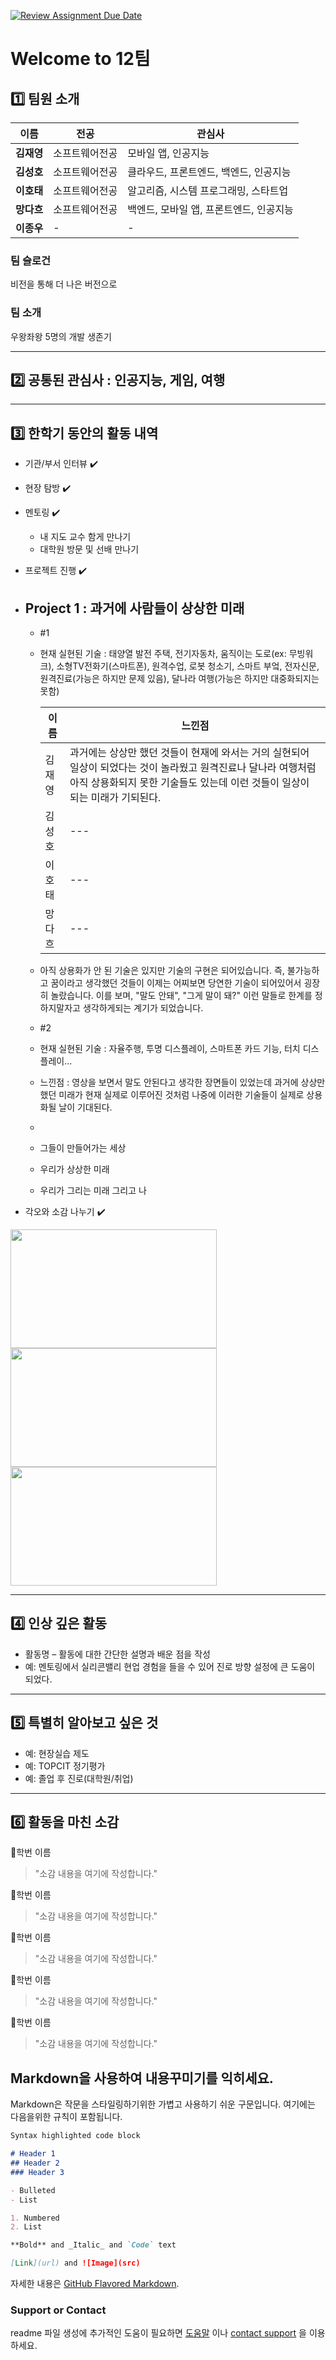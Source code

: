 [![Review Assignment Due Date](https://classroom.github.com/assets/deadline-readme-button-22041afd0340ce965d47ae6ef1cefeee28c7c493a6346c4f15d667ab976d596c.svg)](https://classroom.github.com/a/74LBcwD_)
# Welcome to 12팀

## 1️⃣ 팀원 소개

| **이름** | **전공** | **관심사** |
| --- | --- | --- |
| **김재영** | 소프트웨어전공 | 모바일 앱, 인공지능 |
| **김성호** | 소프트웨어전공 | 클라우드, 프론트엔드, 백엔드, 인공지능 |
| **이호태** | 소프트웨어전공 | 알고리즘, 시스템 프로그래밍, 스타트업 |
| **망다흐** | 소프트웨어전공 | 백엔드, 모바일 앱, 프론트엔드, 인공지능 |
| **이종우** | - | - |

### 팀 슬로건

비전을 통해 더 나은 버전으로

### 팀 소개

우왕좌왕 5명의 개발 생존기 
***

## 2️⃣ 공통된 관심사 : 인공지능, 게임, 여행

***

## 3️⃣ 한학기 동안의 활동 내역 

- 기관/부서 인터뷰 ✔️  

- 현장 탐방 ✔️  

- 멘토링 ✔️  
  - 내 지도 교수 함게 만나기
  - 대학원 방문 및 선배 만나기

- 프로젝트 진행 ✔️
- ## Project 1 : 과거에 사람들이 상상한 미래
  - #1
  - 현재 실현된 기술 : 태양열 발전 주택, 전기자동차, 움직이는 도로(ex: 무빙워크), 소형TV전화기(스마트폰), 원격수업, 로봇 청소기, 스마트 부엌, 전자신문, 원격진료(가능은 하지만 문제 있음), 달나라 여행(가능은 하지만 대중화되지는 못함)
 
    | **이름** | **느낀점** |
    | --- | --- |
    | 김재영 | 과거에는 상상만 했던 것들이 현재에 와서는 거의 실현되어 일상이 되었다는 것이 놀라웠고 원격진료나 달나라 여행처럼 아직 상용화되지 못한 기술들도 있는데 이런 것들이 일상이 되는 미래가 기되된다. |
    | 김성호 | --- |
    | 이호태 | --- |
    | 망다흐 | --- |
    
  - 아직 상용화가 안 된 기술은 있지만 기술의 구현은 되어있습니다.
  즉, 불가능하고 꿈이라고 생각했던 것들이 이제는 어찌보면 당연한 기술이 되어있어서 굉장히 놀랐습니다.
  이를 보며, "말도 안돼", "그게 말이 돼?" 이런 말들로 한계를 정하지말자고 생각하게되는 계기가 되었습니다.


  - #2
  - 현재 실현된 기술 : 자율주행, 투명 디스플레이, 스마트폰 카드 기능, 터치 디스플레이...
  - 느낀점 : 영상을 보면서 말도 안된다고 생각한 장면들이 있었는데 과거에 상상만 했던 미래가 현재 실제로 이루어진 것처럼 나중에 이러한 기술들이 실제로 상용화될 날이 기대된다.
  - 
  - 그들이 만들어가는 세상
  - 우리가 상상한 미래
  - 우리가 그리는 미래 그리고 나

- 각오와 소감 나누기 ✔️  


<!-- 활동 사진 추가 예시 -->
<img src="https://pixnio.com/free-images/2017/08/14/2017-08-14-13-09-09-960x651.jpg?text=활동사진1" width="330" height="190"/>
<img src="https://pixnio.com/free-images/2017/08/14/2017-08-14-20-51-02-960x640.jpg?text=활동사진2" width="330" height="190"/>
<img src="https://pixnio.com/free-images/2017/08/15/2017-08-15-10-05-39-960x640.jpg?text=활동사진3" width="330" height="190"/>

***

## 4️⃣ 인상 깊은 활동

- 활동명 – 활동에 대한 간단한 설명과 배운 점을 작성  
- 예: 멘토링에서 실리콘밸리 현업 경험을 들을 수 있어 진로 방향 설정에 큰 도움이 되었다.  

***

## 5️⃣ 특별히 알아보고 싶은 것
- 예: 현장실습 제도
- 예: TOPCIT 정기평가
- 예: 졸업 후 진로(대학원/취업)

***

## 6️⃣ 활동을 마친 소감

🔗학번 이름  
> "소감 내용을 여기에 작성합니다."

🔗학번 이름  
> "소감 내용을 여기에 작성합니다."

🔗학번 이름  
> "소감 내용을 여기에 작성합니다."

🔗학번 이름  
> "소감 내용을 여기에 작성합니다."

🔗학번 이름  
> "소감 내용을 여기에 작성합니다."


## Markdown을 사용하여 내용꾸미기를 익히세요.

Markdown은 작문을 스타일링하기위한 가볍고 사용하기 쉬운 구문입니다. 여기에는 다음을위한 규칙이 포함됩니다.

```markdown
Syntax highlighted code block

# Header 1
## Header 2
### Header 3

- Bulleted
- List

1. Numbered
2. List

**Bold** and _Italic_ and `Code` text

[Link](url) and ![Image](src)
```

자세한 내용은 [GitHub Flavored Markdown](https://guides.github.com/features/mastering-markdown/).

### Support or Contact

readme 파일 생성에 추가적인 도움이 필요하면 [도움말](https://help.github.com/articles/about-readmes/) 이나 [contact support](https://github.com/contact) 을 이용하세요.

